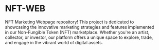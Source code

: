 # NFT-WEB
NFT Marketing Webpage repository! This project is dedicated to showcasing the innovative marketing strategies and features implemented in our Non-Fungible Token (NFT) marketplace. Whether you're an artist, collector, or investor, our platform offers a unique space to explore, trade, and engage in the vibrant world of digital assets.
